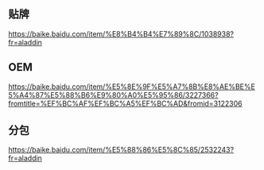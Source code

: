## 贴牌 ##
https://baike.baidu.com/item/%E8%B4%B4%E7%89%8C/1038938?fr=aladdin

## OEM ##
https://baike.baidu.com/item/%E5%8E%9F%E5%A7%8B%E8%AE%BE%E5%A4%87%E5%88%B6%E9%80%A0%E5%95%86/3227366?fromtitle=%EF%BC%AF%EF%BC%A5%EF%BC%AD&fromid=3122306


## 分包 ##
https://baike.baidu.com/item/%E5%88%86%E5%8C%85/2532243?fr=aladdin